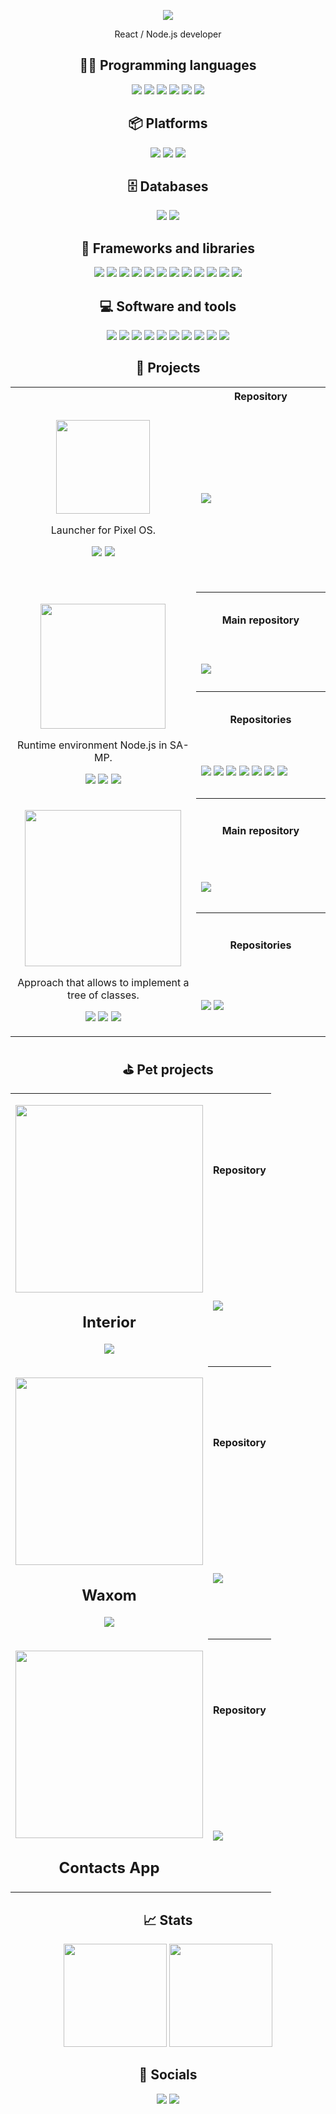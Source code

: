 <p align="center">
    <img src="https://readme-typing-svg.herokuapp.com?color=%23F77431&center=true&vCenter=true&height=20&lines=Hey+%F0%9F%91%8B%2C+I'm+dev2alert!" />
</p>
<p align="center">React / Node.js developer</p>
<h2 align="center">👨‍💻 Programming languages</h2>
<p align="center">
    <img src="https://img.shields.io/badge/typescript-%23007ACC.svg?style=for-the-badge&logo=typescript&logoColor=white" />
    <img src="https://img.shields.io/badge/javascript-%23323330.svg?style=for-the-badge&logo=javascript&logoColor=%23F7DF1E" />
    <img src="https://img.shields.io/badge/c++-%2300599C.svg?style=for-the-badge&logo=c%2B%2B&logoColor=white" />
    <img src="https://img.shields.io/badge/html5-%23E34F26.svg?style=for-the-badge&logo=html5&logoColor=white" />
    <img src="https://img.shields.io/badge/css3-%231572B6.svg?style=for-the-badge&logo=css3&logoColor=white" />
    <img src="https://img.shields.io/badge/SASS-hotpink.svg?style=for-the-badge&logo=SASS&logoColor=white" />
</p>
<h2 align="center">📦 Platforms</h2>
<p align="center">
    <img src="https://img.shields.io/badge/node.js-6DA55F?style=for-the-badge&logo=node.js&logoColor=white" />
    <img src="https://img.shields.io/badge/expo-1C1E24?style=for-the-badge&logo=expo&logoColor=#D04A37" />
    <img src="https://img.shields.io/badge/arduino-%2300979D.svg?&style=for-the-badge&logo=arduino&logoColor=white" />
</p>
<h2 align="center">🗄️ Databases</h2>
<p align="center">
    <img src="https://img.shields.io/badge/mysql-%2300f.svg?style=for-the-badge&logo=mysql&logoColor=white" />
    <img src="https://img.shields.io/badge/sqlite-%2307405e.svg?style=for-the-badge&logo=sqlite&logoColor=white" />
</p>
<h2 align="center">🧰 Frameworks and libraries</h2>
<p align="center">
    <img src="https://img.shields.io/badge/react-%2320232a.svg?style=for-the-badge&logo=react&logoColor=%2361DAFB" />
    <img src="https://img.shields.io/badge/mobx-%23FF9955.svg?&style=for-the-badge&logo=mobx&logoColor=black" />
    <img src="https://img.shields.io/badge/redux-%23593d88.svg?style=for-the-badge&logo=redux&logoColor=white" />
    <img src="https://img.shields.io/badge/React_Router-CA4245?style=for-the-badge&logo=react-router&logoColor=white" />
    <img src="https://img.shields.io/badge/MUI-%230081CB.svg?style=for-the-badge&logo=mui&logoColor=white" />
    <img src="https://img.shields.io/badge/react_native-%2320232a.svg?style=for-the-badge&logo=react&logoColor=%2361DAFB" />
    <img src="https://img.shields.io/badge/nestjs-%23E0234E.svg?style=for-the-badge&logo=nestjs&logoColor=white" />
    <img src="https://img.shields.io/badge/-jest-%23C21325?style=for-the-badge&logo=jest&logoColor=white" />
    <img src="https://img.shields.io/badge/Electron-191970?style=for-the-badge&logo=Electron&logoColor=white" />
    <img src="https://img.shields.io/badge/express.js-%23404d59.svg?style=for-the-badge&logo=express&logoColor=%2361DAFB" />   
    <img src="https://img.shields.io/badge/Socket.io-black?style=for-the-badge&logo=socket.io&badgeColor=010101" />
    <img src="https://img.shields.io/badge/rxjs-%23B7178C.svg?style=for-the-badge&logo=reactivex&logoColor=white" />
</p>
<h2 align="center">💻 Software and tools</h2>
<p align="center">
    <img src="https://img.shields.io/badge/Visual%20Studio%20Code-0078d7.svg?style=for-the-badge&logo=visual-studio-code&logoColor=white" />
    <img src="https://img.shields.io/badge/Postman-FF6C37?style=for-the-badge&logo=postman&logoColor=white" />
    <img src="https://img.shields.io/badge/git-%23F05033.svg?style=for-the-badge&logo=git&logoColor=white" />
    <img src="https://img.shields.io/badge/webpack-%238DD6F9.svg?style=for-the-badge&logo=webpack&logoColor=black" />
    <img src="https://img.shields.io/badge/NPM-%23000000.svg?style=for-the-badge&logo=npm&logoColor=white" />
    <img src="https://img.shields.io/badge/docker-%230db7ed.svg?style=for-the-badge&logo=docker&logoColor=white" />
    <img src="https://img.shields.io/badge/nginx-%23009639.svg?style=for-the-badge&logo=nginx&logoColor=white" />
    <img src="https://img.shields.io/badge/ESLint-4B3263?style=for-the-badge&logo=eslint&logoColor=white" />
    <img src="https://img.shields.io/badge/prettier-%23F7B93E.svg?&style=for-the-badge&logo=prettier&logoColor=black" />
    <img src="https://img.shields.io/badge/CMake-%23008FBA.svg?style=for-the-badge&logo=cmake&logoColor=white" />
</p>

<h2 align="center">🚀 Projects</h2>
<p align="center">
    <table align="center">
        <tr>
            <td rowspan="2" width="360">
                <p align="center">
                    <a href="https://github.com/starfactorypixel/Launcher"><img src="https://user-images.githubusercontent.com/68344264/207662505-11895ecd-81e9-4bd6-9018-8b9891117931.png" width="150" /></a>
                </p>
                <p align="center">Launcher for Pixel OS.</p>
                <p align="center">
                    <a href="https://github.com/starfactorypixel/Launcher/releases/"><img src="https://img.shields.io/github/v/release/starfactorypixel/Launcher" /></a>
                    <a href="https://github.com/starfactorypixel/Launcher/blob/main/LICENSE"><img src="https://img.shields.io/github/license/starfactorypixel/Launcher" /></a>
                </p>
            </td>
            <th width="430">Repository</th>
        </tr>
        <tr>
            <td height="300">
                <a href="https://github.com/starfactorypixel/Launcher"><img src="https://github-readme-stats.vercel.app/api/pin/?username=starfactorypixel&repo=Launcher&bg_color=161deg,435159,1f292e&title_color=fff&text_color=fff&icon_color=fff&hide_border=true" /></a>
            </td>
        </tr>
        <tr>
            <td rowspan="4">
                <p align="center">
                    <a href="https://github.com/dev2alert/node-samp">
                        <img src="https://raw.githubusercontent.com/dev2alert/node-samp/main/big-logo.png" width="200px" />
                    </a>
                </p>
                <p align="center">
                    Runtime environment Node.js in SA-MP.
                </p>
                <p align="center">
                    <a href="https://github.com/dev2alert/node-samp/releases/"><img src="https://img.shields.io/github/v/release/dev2alert/node-samp" /></a>
                    <a href="https://github.com/dev2alert/node-samp/releases/"><img src="https://img.shields.io/github/downloads/dev2alert/node-samp/total" /></a>
                    <a href="https://github.com/dev2alert/node-samp/blob/main/LICENSE"><img src="https://img.shields.io/github/license/dev2alert/node-samp" /></a>
                </p>
            </td>
            <th>Main repository</th>
        </tr>
        <tr>
            <td>
                <a href="https://github.com/dev2alert/node-samp"><img src="https://github-readme-stats.vercel.app/api/pin/?username=dev2alert&repo=node-samp&bg_color=161deg,8f931e,8bb903&title_color=fff&text_color=fff&icon_color=fff&hide_border=true" /></a>
            </td>
        </tr>
        <tr>
            <th>Repositories</th>
        </tr>
        <tr>
            <td>
                <a href="https://github.com/dev2alert/node-samp-plugin"><img src="https://github-readme-stats.vercel.app/api/pin/?username=dev2alert&repo=node-samp-plugin" /></a>
                <a href="https://github.com/dev2alert/node-samp-cli"><img src="https://github-readme-stats.vercel.app/api/pin/?username=dev2alert&repo=node-samp-cli" /></a>
                <a href="https://github.com/dev2alert/node-samp-core"><img src="https://github-readme-stats.vercel.app/api/pin/?username=dev2alert&repo=node-samp-core" /></a>
                <a href="https://github.com/dev2alert/node-samp-decorators"><img src="https://github-readme-stats.vercel.app/api/pin/?username=dev2alert&repo=node-samp-decorators" /></a>
                <a href="https://github.com/dev2alert/node-samp-amx"><img src="https://github-readme-stats.vercel.app/api/pin/?username=dev2alert&repo=node-samp-amx" /></a>
                <a href="https://github.com/dev2alert/node-samp-starter"><img src="https://github-readme-stats.vercel.app/api/pin/?username=dev2alert&repo=node-samp-starter" /></a>
                <a href="https://github.com/dev2alert/node-samp-javascript-starter"><img src="https://github-readme-stats.vercel.app/api/pin/?username=dev2alert&repo=node-samp-javascript-starter" /></a>
            </td>
        </tr>
        <tr>
            <td rowspan="4">
                <p align="center">
                    <a href="https://github.com/dev2alert/node-ctx-api">
                        <img src="https://raw.githubusercontent.com/dev2alert/node-ctx-api/main/md-assets/big-logo.png" width="250px" />
                    </a>
                </p>
                <p align="center">
                    Approach that allows to implement a tree of classes.
                </p>
                <p align="center">
                    <a href="https://www.npmjs.com/package/ctx-api"><img src="https://img.shields.io/npm/v/ctx-api" /></a>
                    <a href="https://www.npmjs.com/package/ctx-api"><img src="https://img.shields.io/npm/dm/ctx-api" /></a>
                    <a href="https://github.com/dev2alert/node-ctx-api/blob/main/LICENSE"><img src="https://img.shields.io/github/license/dev2alert/node-ctx-api" /></a>
                </p>
            </td>
            <th>Main repository</th>
        </tr>
        <tr>
            <td>
                <a href="https://github.com/dev2alert/node-ctx-api"><img src="https://github-readme-stats.vercel.app/api/pin/?username=dev2alert&repo=node-ctx-api&bg_color=161deg,e16249,ed8e64&title_color=fff&text_color=fff&icon_color=fff&hide_border=true" /></a>
            </td>
        </tr>
        <tr>
            <th>Repositories</th>
        </tr>
        <tr>
            <td>
                <a href="https://github.com/dev2alert/node-ctx-api-decorators"><img src="https://github-readme-stats.vercel.app/api/pin/?username=dev2alert&repo=node-ctx-api-decorators" /></a>
                <a href="https://github.com/dev2alert/node-ctx-api-eventloop"><img src="https://github-readme-stats.vercel.app/api/pin/?username=dev2alert&repo=node-ctx-api-eventloop" /></a>
            </td>
        </tr>
    </table>
</p>

<h2 align="center">⛳️ Pet projects</h2>
<p align="center">
    <table align="center">
        <tr>
            <td rowspan="2">
                <p align="center">
                    <a href="https://dev2alert-interior.surge.sh/"><img src="https://user-images.githubusercontent.com/68344264/150677097-da19383d-bb0b-4cba-9e29-caea0e0db2cf.png" width="300" /></a>
                </p>
                <h2 align="center">Interior</h2>
                <p align="center">
                    <a href="https://dev2alert-interior.surge.sh/"><img src="https://img.shields.io/static/v1?label=demo&message=link&color=red" /></a>
                </p>
            </td>
            <th>Repository</th>
        </tr>
        <tr>
            <td>
                <a href="https://github.com/dev2alert/interior"><img src="https://github-readme-stats.vercel.app/api/pin/?username=dev2alert&repo=interior" /></a>
            </td>
        </tr>
        <tr>
            <td rowspan="2">
                <p align="center">
                    <a href="https://waxom.surge.sh/"><img src="https://user-images.githubusercontent.com/68344264/150677401-6161855d-a279-4662-b72b-7ee74faee443.png" width="300" /></a>
                </p>
                <h2 align="center">Waxom</h2>
                <p align="center">
                    <a href="https://waxom.surge.sh/"><img src="https://img.shields.io/static/v1?label=demo&message=link&color=yellowgreen" /></a>
                </p>
            </td>
            <th>Repository</th>
        </tr>
        <tr>
            <td>
                <a href="https://github.com/dev2alert/waxom"><img src="https://github-readme-stats.vercel.app/api/pin/?username=dev2alert&repo=waxom" /></a>
            </td>
        </tr>
        <tr>
            <td rowspan="2" height="300">
                <p align="center">
                    <a href="https://github.com/dev2alert/contacts-app"><img src="https://user-images.githubusercontent.com/68344264/207667115-ff05de60-cb69-42c6-9f16-75e3839a46ef.png" width="300" /></a>
                </p>
                <h2 align="center">Contacts App</h2>
            </td>
            <th>Repository</th>
        </tr>
        <tr>
            <td>
                <a href="https://github.com/dev2alert/contacts-app"><img src="https://github-readme-stats.vercel.app/api/pin/?username=dev2alert&repo=contacts-app" /></a>
            </td>
        </tr>
    </table>
</p>
<h2 align="center">📈 Stats</h2>
<p align="center">
    <img src="https://github-readme-stats.vercel.app/api?username=dev2alert&bg_color=30,e96443,904e95&title_color=fff&text_color=fff&hide_border=true" height="165" />
    <img src="https://github-readme-stats.vercel.app/api/top-langs/?username=dev2alert&layout=compact" height="165" />
</p>
<h2 align="center">🤝 Socials</h2>
<p align="center">
    <a href="https://t.me/the2alert"><img src="https://img.shields.io/badge/Telegram-2CA5E0?style=for-the-badge&logo=telegram&logoColor=white" /></a>
    <a href="https://vk.com/atmpotn"><img src="https://img.shields.io/badge/vk-%234680C2.svg?&style=for-the-badge&logo=vk&logoColor=white" /></a>
</p>
